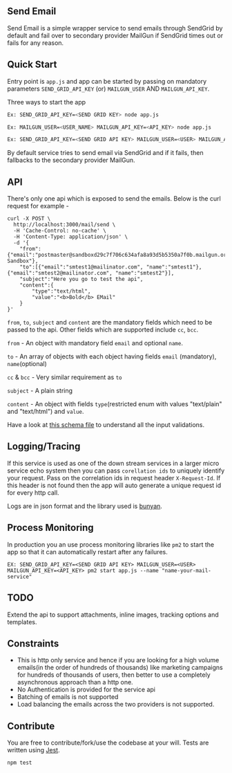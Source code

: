 Send Email
---
Send Email is a simple wrapper service to send emails through SendGrid by default
and fail over to secondary provider MailGun if SendGrid times out or fails for any reason.

Quick Start
---
Entry point is `app.js` and app can be started by passing on mandatory parameters `SEND_GRID_API_KEY` (or) `MAILGUN_USER` AND `MAILGUN_API_KEY`.

Three ways to start the app

```sh
Ex: SEND_GRID_API_KEY=<SEND GRID KEY> node app.js

Ex: MAILGUN_USER=<USER_NAME> MAILGUN_API_KEY=<API_KEY> node app.js

Ex: SEND_GRID_API_KEY=<SEND GRID API KEY> MAILGUN_USER=<USER> MAILGUN_API_KEY=<API_KEY> node app.js   
```

By default service tries to send email via SendGrid and if it fails, then fallbacks to the secondary provider MailGun.

API
---
There's only one api which is exposed to send the emails. Below is the curl request for example - 
```curl
curl -X POST \
  http://localhost:3000/mail/send \
  -H 'Cache-Control: no-cache' \
  -H 'Content-Type: application/json' \
  -d '{
	"from":{"email":"postmaster@sandboxd29c7f706c634afa8a93d5b5350a7f0b.mailgun.org","name":"Mailgun Sandbox"},
	"to":[{"email":"smtest1@mailinator.com", "name":"smtest1"}, {"email":"smtest2@mailinator.com", "name":"smtest2"}],
	"subject":"Here you go to test the api",
	"content":{
		"type":"text/html",
		"value":"<b>Bold</b> EMail"
	}
}'
``` 

`from`, `to`, `subject` and `content` are the mandatory fields which need to be passed to the api. Other fields which are supported 
include `cc`, `bcc`.

`from` - An object with mandatory field `email` and optional `name`.

`to` - An array of objects with each object having fields `email` (mandatory), `name`(optional)

`cc` & `bcc`  - Very similar requirement as `to`

`subject` - A plain string
 
 `content` - An object with fields `type`(restricted enum with values "text/plain" and "text/html") and `value`.
 
Have a look at [this schema file](https://github.com/kishoreyekkanti/sendmail/blob/master/models/mail.js) to understand all the input validations. 

Logging/Tracing
---
If this service is used as one of the down stream services in a larger micro service echo system then you can pass 
`corellation ids` to uniquely identify your request. Pass on the correlation ids in request header `X-Request-Id`. If 
this header is not found then the app will auto generate a unique request id for every http call.

Logs are in json format and the library used is [bunyan](https://github.com/trentm/node-bunyan).

Process Monitoring
---
In production you an use process monitoring libraries like `pm2` to start the app so that it can automatically restart 
after any failures.

```
EX: SEND_GRID_API_KEY=<SEND GRID API KEY> MAILGUN_USER=<USER> MAILGUN_API_KEY=<API_KEY> pm2 start app.js --name "name-your-mail-service" 
```

TODO
---
Extend the api to support attachments, inline images, tracking options and templates.

Constraints
---

* This is http only service and hence if you are looking for a high volume emails(in the order of hundreds of thousands) 
like marketing campaigns for hundreds of thousands of users, then better to use a completely asynchronous approach than a http one.
* No Authentication is provided for the service api
* Batching of emails is not supported
* Load balancing the emails across the two providers is not supported.

Contribute
---
You are free to contribute/fork/use the codebase at your will. Tests are written using [Jest](https://jestjs.io/docs/en/manual-mocks). 

```
npm test
```  